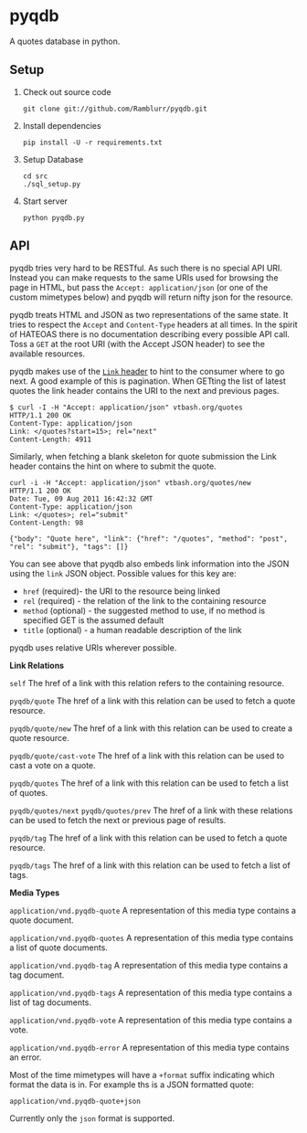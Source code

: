 pyqdb
=====

A quotes database in python.

Setup
-----

1. Check out source code

    `git clone git://github.com/Ramblurr/pyqdb.git`
    
2. Install dependencies

    `pip install -U -r requirements.txt`

3. Setup Database

    ```
    cd src
    ./sql_setup.py
    ```

4. Start server

    `python pyqdb.py`

API
---

pyqdb tries very hard to be RESTful. As such there is no special API URI. Instead you can make requests to the same URIs used for browsing the page in HTML, but pass the `Accept: application/json` (or one of the custom mimetypes below) and pyqdb will return nifty json for the resource. 

pyqdb treats HTML and JSON as two representations of the same state. It tries to respect the `Accept` and `Content-Type` headers at all times. In the spirit of HATEOAS there is no documentation describing every possible API call. Toss a `GET` at the root URI (with the Accept JSON header) to see the available resources. 

pyqdb makes use of the [`Link` header][linkhdr] to hint to the consumer where to go next. A good example of this is pagination. When GETting the list of latest quotes the link header contains the URI to the next and previous pages.

    $ curl -I -H "Accept: application/json" vtbash.org/quotes
    HTTP/1.1 200 OK
    Content-Type: application/json
    Link: </quotes?start=15>; rel="next"
    Content-Length: 4911

Similarly, when fetching a blank skeleton for quote submission the Link header contains the hint on where to submit the quote.

    curl -i -H "Accept: application/json" vtbash.org/quotes/new
    HTTP/1.1 200 OK
    Date: Tue, 09 Aug 2011 16:42:32 GMT
    Content-Type: application/json
    Link: </quotes>; rel="submit"
    Content-Length: 98

    {"body": "Quote here", "link": {"href": "/quotes", "method": "post", "rel": "submit"}, "tags": []}

You can see above that pyqdb also embeds link information into the JSON using the `link` JSON object. Possible values for this key are:

* `href` (required)- the URI to the resource being linked
* `rel` (required) - the relation of the link to the containing resource
* `method` (optional) - the suggested method to use, if no method is specified GET is the assumed default
* `title` (optional) - a human readable description of the link

pyqdb uses relative URIs wherever possible.

**Link Relations**

`self` 
The href of a link with this relation refers to the containing resource.

`pyqdb/quote`
The href of a link with this relation can be used to fetch a quote resource.

`pyqdb/quote/new`
The href of a link with this relation can be used to create a quote resource.

`pyqdb/quote/cast-vote`
The href of a link with this relation can be used to cast a vote on a quote.

`pyqdb/quotes`
The href of a link with this relation can be used to fetch a list of quotes.

`pyqdb/quotes/next`
`pyqdb/quotes/prev`
The href of a link with these relations can be used to fetch the next or previous page of results.

`pyqdb/tag`
The href of a link with this relation can be used to fetch a quote resource.

`pyqdb/tags`
The href of a link with this relation can be used to fetch a list of tags.

**Media Types**

`application/vnd.pyqdb-quote`
A representation of this media type contains a quote document.

`application/vnd.pyqdb-quotes`
A representation of this media type contains a list of quote documents.

`application/vnd.pyqdb-tag` 
A representation of this media type contains a tag document.

`application/vnd.pyqdb-tags` 
A representation of this media type contains a list of tag documents.

`application/vnd.pyqdb-vote`
A representation of this media type contains a vote.

`application/vnd.pyqdb-error`
A representation of this media type contains an error.

Most of the time mimetypes will have a `+format` suffix indicating which format the data is in. For example ths is a JSON formatted quote:

    application/vnd.pyqdb-quote+json

Currently only the `json` format is supported.



[linkhdr]: http://www.w3.org/Protocols/9707-link-header.html


